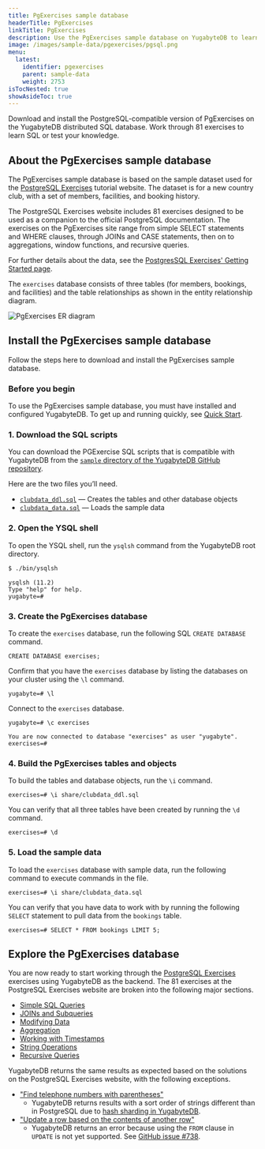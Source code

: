 ```yaml
---
title: PgExercises sample database
headerTitle: PgExercises
linkTitle: PgExercises
description: Use the PgExercises sample database on YugabyteDB to learn SQL or test your knowledge.
image: /images/sample-data/pgexercises/pgsql.png
menu:
  latest:
    identifier: pgexercises
    parent: sample-data
    weight: 2753
isTocNested: true
showAsideToc: true
---
```


Download and install the PostgreSQL-compatible version of PgExercises on the YugabyteDB distributed SQL database. Work through 81 exercises to learn SQL or test your knowledge.

## About the PgExercises sample database

The PgExercises sample database is based on the sample dataset used for the [PostgreSQL Exercises](https://pgexercises.com/) tutorial website. The dataset is for a new country club, with a set of members, facilities, and booking history.

The PostgreSQL Exercises website includes 81 exercises designed to be used as a companion to the official PostgreSQL documentation. The exercises on the PgExercises site range from simple SELECT statements and WHERE clauses, through JOINs and CASE statements, then on to aggregations, window functions, and recursive queries.

For further details about the data, see the [PostgresSQL Exercises' Getting Started page](https://pgexercises.com/gettingstarted.html).

The `exercises` database consists of three tables (for members, bookings, and facilities) and the table relationships as shown in the entity relationship diagram.

![PgExercises ER diagram](/images/sample-data/pgexercises/pgexercises-er-diagram.png)

## Install the PgExercises sample database

Follow the steps here to download and install the PgExercises sample database.

### Before you begin

To use the PgExercises sample database, you must have installed and configured YugabyteDB. To get up and running quickly, see [Quick Start](../../quick-start/).

### 1. Download the SQL scripts

You can download the PGExercise SQL scripts that is compatible with YugabyteDB from the [`sample` directory of the YugabyteDB GitHub repository](https://github.com/yugabyte/yugabyte-db/tree/master/sample).

Here are the two files you’ll need.

- [`clubdata_ddl.sql`](https://raw.githubusercontent.com/yugabyte/yugabyte-db/master/sample/clubdata_ddl.sql) — Creates the tables and other database objects
- [`clubdata_data.sql`](https://raw.githubusercontent.com/yugabyte/yugabyte-db/master/sample/clubdata_data.sql) — Loads the sample data

### 2. Open the YSQL shell

To open the YSQL shell, run the `ysqlsh` command from the YugabyteDB root directory.

```sh
$ ./bin/ysqlsh
```

```output
ysqlsh (11.2)
Type "help" for help.
yugabyte=#
```

### 3. Create the PgExercises database

To create the `exercises` database, run the following SQL `CREATE DATABASE` command.

```plpgsql
CREATE DATABASE exercises;
```

Confirm that you have the `exercises` database by listing the databases on your cluster using the `\l` command.

```plpgsql
yugabyte=# \l
```

Connect to the `exercises` database.

```plpgsql
yugabyte=# \c exercises
```

```output
You are now connected to database "exercises" as user "yugabyte".
exercises=#
```

### 4. Build the PgExercises tables and objects

To build the tables and database objects, run the `\i` command.

```plpgsql
exercises=# \i share/clubdata_ddl.sql
```

You can verify that all three tables have been created by running the `\d` command.

```plpgsql
exercises=# \d
```

### 5. Load the sample data

To load the `exercises` database with sample data, run the following command to execute commands in the file.

```plpgsql
exercises=# \i share/clubdata_data.sql
```

You can verify that you have data to work with by running the following `SELECT` statement to pull data from the `bookings` table.

```plpgsql
exercises=# SELECT * FROM bookings LIMIT 5;
```

## Explore the PgExercises database

You are now ready to start working through the [PostgreSQL Exercises](https://pgexercises.com/) exercises using YugabyteDB as the backend. The 81 exercises at the PostgreSQL Exercises website are broken into the following major sections.

- [Simple SQL Queries](https://pgexercises.com/questions/basic/)
- [JOINs and Subqueries](https://pgexercises.com/questions/joins/)
- [Modifying Data](https://pgexercises.com/questions/updates/)
- [Aggregation](https://pgexercises.com/questions/aggregates/)
- [Working with Timestamps](https://pgexercises.com/questions/date/)
- [String Operations](https://pgexercises.com/questions/string/)
- [Recursive Queries](https://pgexercises.com/questions/recursive/)

YugabyteDB returns the same results as expected based on the solutions on the PostgreSQL Exercises website, with the following exceptions.

- ["Find telephone numbers with parentheses"](https://pgexercises.com/questions/string/reg.html)
  - YugabyteDB returns results with a sort order of strings different than in PostgreSQL due to [hash sharding in YugabyteDB](../../architecture/docdb-sharding/).
- ["Update a row based on the contents of another row"](https://pgexercises.com/questions/updates/updatecalculated.html)
  - YugabyteDB returns an error because using the `FROM` clause in `UPDATE` is not yet supported. See [GitHub issue #738](https://github.com/yugabyte/yugabyte-db/issues/738).
